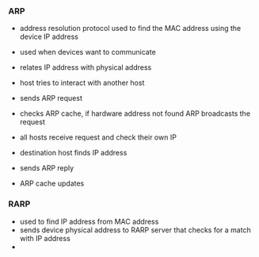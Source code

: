 ### ARP
- address resolution protocol used to find the MAC address using the device IP address
- used when devices want to communicate
- relates IP address with physical address

- host tries to interact with another host
- sends ARP request
- checks ARP cache, if hardware address not found ARP broadcasts the request
- all hosts receive request and check their own IP
- destination host finds IP address
- sends ARP reply
- ARP cache updates


### RARP
- used to find IP address from MAC address
- sends device physical address to RARP server that checks for a match with IP address
- 